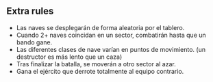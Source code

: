 ## Extra rules
* Las naves se desplegarán de forma aleatoria por el tablero.
* Cuando 2+ naves coincidan en un sector, combatirán hasta que un bando gane.
* Las diferentes clases de nave varían en puntos de movimiento. (un destructor es más lento que un caza)
* Tras finalizar la batalla, se moverán a otro sector al azar.
* Gana el ejército que derrote totalmente al equipo contrario.


